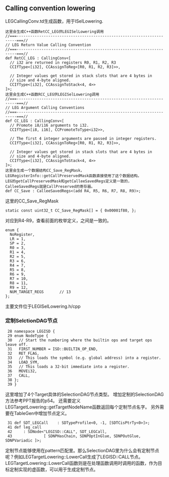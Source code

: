 ## Calling convention lowering
LEGCallingConv.td生成函数，用于ISelLowering.
```
这里会生成C++函数RetCC_LEG供LEGISelLowering调用
//===----------------------------------------------------------------------===//
// LEG Return Value Calling Convention
//===----------------------------------------------------------------------===//
def RetCC_LEG : CallingConv<[
  // i32 are returned in registers R0, R1, R2, R3
  CCIfType<[i32], CCAssignToReg<[R0, R1, R2, R3]>>,

  // Integer values get stored in stack slots that are 4 bytes in
  // size and 4-byte aligned.
  CCIfType<[i32], CCAssignToStack<4, 4>>
]>;
这里会生成C++函数RCC_LEG供LEGISelLowering调用
//===----------------------------------------------------------------------===//
// LEG Argument Calling Conventions
//===----------------------------------------------------------------------===//
def CC_LEG : CallingConv<[
  // Promote i8/i16 arguments to i32.
  CCIfType<[i8, i16], CCPromoteToType<i32>>,

  // The first 4 integer arguments are passed in integer registers.
  CCIfType<[i32], CCAssignToReg<[R0, R1, R2, R3]>>,

  // Integer values get stored in stack slots that are 4 bytes in
  // size and 4-byte aligned.
  CCIfType<[i32], CCAssignToStack<4, 4>>
]>;
这里会生成一个数据结构CC_Save_RegMask，LEGRegisterInfo::getCallPreservedMask函数直接使用了这个数据结构。
LEG的getCallPreservedMask和getCalleeSavedRegs定义是一致的，CalleeSavedRegs就是CallPreserved的寄存器。
def CC_Save : CalleeSavedRegs<(add R4, R5, R6, R7, R8, R9)>;
```
这里的CC_Save_RegMask
```
static const uint32_t CC_Save_RegMask[] = { 0x00001f80, };
```
对应到R4-R9，查看前面的枚举定义，之间是一致的。
```
enum {
  NoRegister,
  LR = 1,
  SP = 2,
  R0 = 3,
  R1 = 4,
  R2 = 5,
  R3 = 6,
  R4 = 7,
  R5 = 8,
  R6 = 9,
  R7 = 10,
  R8 = 11,
  R9 = 12,
  NUM_TARGET_REGS       // 13
};
```
主要文件位于LEGISelLowering.h/cpp
### 定制SelctionDAG节点
```
 28 namespace LEGISD {
 29 enum NodeType {
 30   // Start the numbering where the builtin ops and target ops leave off.
 31   FIRST_NUMBER = ISD::BUILTIN_OP_END,
 32   RET_FLAG,
 33   // This loads the symbol (e.g. global address) into a register.
 34   LOAD_SYM,
 35   // This loads a 32-bit immediate into a register.
 36   MOVEi32,
 37   CALL,
 38 };
 39 }
```
这里增加了4个Target具体的SelectionDAG节点类型。
增加定制的SelectionDAG方法参考PPT报告的p54。
还需要定义LEGTargetLowering::getTargetNodeName函数返回每个定制节点名字。
另外需要在TableGen中增加节点定义。
```
 31 def SDT_LEGCall    : SDTypeProfile<0, -1, [SDTCisPtrTy<0>]>;
 41 def leg_call
 42     : SDNode<"LEGISD::CALL", SDT_LEGCall,
 43              [ SDNPHasChain, SDNPOptInGlue, SDNPOutGlue, SDNPVariadic ]>;

```
定制节点能够使用在pattern匹配里。那么SelectionDAG里为什么会有定制节点呢？例如LEGTargetLowering::LowerCall生成了LEGISD::CALL节点。
LEGTargetLowering::LowerCall函数则是在处理函数调用时调用的函数，作为目标定制实现的虚函数，可以用于生成定制节点。



